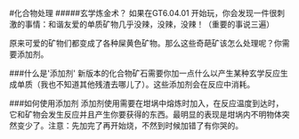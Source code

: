 #化合物处理
#####玄学炼金术？
如果在GT6.04.01 开始玩，你会发现一件很刺激的事情：和谐友爱的单质矿物几乎没辣，没辣，没辣！（重要的事说三遍） 
  
原来可爱的矿物们都变成了各种屎黄色矿物。那么这些奇葩矿该怎么处理呢？你需要添加剂。

###什么是'添加剂'
新版本的化合物矿石需要你加一点什么以产生某种玄学反应生成单质（我也不知道其他残渣去哪儿了）。这些添加剂会在反应中消耗。

###如何使用添加剂
添加剂使用需要在坩埚中熔炼时加入，在反应温度到达时，它和矿物会发生反应并且产生你要获得的东西。最明显的表现是坩埚内不明物体突然变少了。注意：先加完了再开始烧，不然到时候加错了有你哭的。
